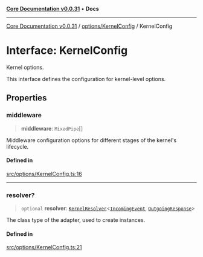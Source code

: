 [**Core Documentation v0.0.31**](../../../README.md) • **Docs**

***

[Core Documentation v0.0.31](../../../modules.md) / [options/KernelConfig](../README.md) / KernelConfig

# Interface: KernelConfig

Kernel options.

This interface defines the configuration for kernel-level options.

## Properties

### middleware

> **middleware**: `MixedPipe`[]

Middleware configuration options for different stages of the kernel's lifecycle.

#### Defined in

[src/options/KernelConfig.ts:16](https://github.com/stonemjs/core/blob/c4dbb69a8c86aa6134b62f7d9cac7dabb444c749/src/options/KernelConfig.ts#L16)

***

### resolver?

> `optional` **resolver**: [`KernelResolver`](../../../definitions/type-aliases/KernelResolver.md)\<[`IncomingEvent`](../../../events/IncomingEvent/classes/IncomingEvent.md), [`OutgoingResponse`](../../../events/OutgoingResponse/classes/OutgoingResponse.md)\>

The class type of the adapter, used to create instances.

#### Defined in

[src/options/KernelConfig.ts:21](https://github.com/stonemjs/core/blob/c4dbb69a8c86aa6134b62f7d9cac7dabb444c749/src/options/KernelConfig.ts#L21)
